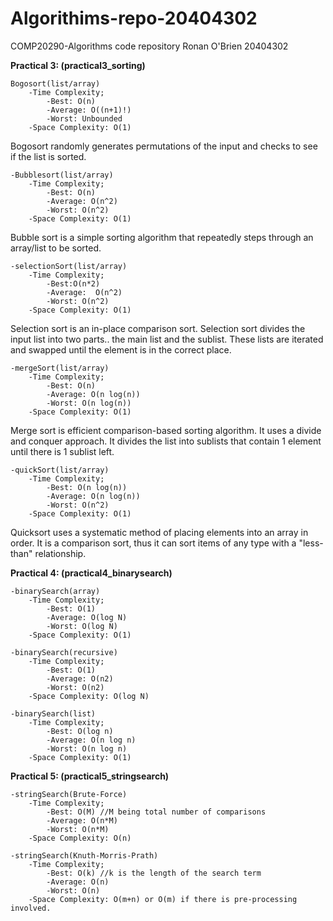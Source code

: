 # Algorithims-repo-20404302
COMP20290-Algorithms code repository
Ronan O'Brien 20404302


**Practical 3: (practical3_sorting)**


	Bogosort(list/array)
		-Time Complexity; 
			-Best: O(n)
			-Average: O((n+1)!)
			-Worst: Unbounded
		-Space Complexity: O(1)
Bogosort randomly generates permutations of the input and checks to see if the list is sorted. 

		
	-Bubblesort(list/array)
		-Time Complexity; 
			-Best: O(n)
			-Average: O(n^2)
			-Worst: O(n^2)
		-Space Complexity: O(1)
Bubble sort is a simple sorting algorithm that repeatedly steps through an array/list to be sorted.
    
	-selectionSort(list/array)
		-Time Complexity; 
			-Best:O(n*2)
			-Average:  O(n^2)
			-Worst: O(n^2)
		-Space Complexity: O(1)
Selection sort is an in-place comparison sort. Selection sort divides the input list into two parts.. the main list and the sublist. These lists are iterated and swapped until the element is in the correct place.
    
	-mergeSort(list/array)
		-Time Complexity; 
			-Best: O(n)
			-Average: O(n log(n))
			-Worst: O(n log(n))
		-Space Complexity: O(1)
Merge sort is efficient comparison-based sorting algorithm. It uses a divide and conquer approach. It divides the list into sublists that contain 1 element until there is 1 sublist left.


    
	-quickSort(list/array)
		-Time Complexity; 
			-Best: O(n log(n))
			-Average: O(n log(n))
			-Worst: O(n^2)
		-Space Complexity: O(1)
Quicksort uses a systematic method of placing elements into an array in order. It is a comparison sort, thus it can sort items of any type with a "less-than" relationship.

    
**Practical 4: (practical4_binarysearch)**


	-binarySearch(array)
		-Time Complexity;
			-Best: O(1)
			-Average: O(log N)
			-Worst: O(log N)
		-Space Complexity: O(1)
    
	-binarySearch(recursive)
		-Time Complexity;
			-Best: O(1)
			-Average: O(n2)
			-Worst: O(n2)
		-Space Complexity: O(log N)
    
	-binarySearch(list)
		-Time Complexity; 
			-Best: O(log n)
			-Average: O(n log n)
			-Worst: O(n log n)
		-Space Complexity: O(1)

    
**Practical 5: (practical5_stringsearch)**


	-stringSearch(Brute-Force)
		-Time Complexity; 
			-Best: O(M) //M being total number of comparisons
			-Average: O(n*M)
			-Worst: O(n*M)
		-Space Complexity: O(n)
    
	-stringSearch(Knuth-Morris-Prath)
		-Time Complexity; 
			-Best: O(k) //k is the length of the search term
			-Average: O(n)
			-Worst: O(n)
		-Space Complexity: O(m+n) or O(m) if there is pre-processing involved.


